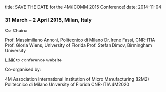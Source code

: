 title: SAVE THE DATE for the 4M/ICOMM 2015 Conference!
date: 2014-11-04 
### 31 March – 2 April 2015, Milan, Italy

Co-Chairs: 

Prof. Massimiliano Annoni, Politecnico di Milano
Dr. Irene Fassi, CNR-ITIA
Prof. Gloria Wiens, University of Florida
Prof. Stefan Dimov, Birmingham University 

[LINK](/4m-association/conference/2015/2015.html) to conference website

Co-organised by: 

4M Association
International Institution of Micro Manufacturing (I2M2)
Politecnico di Milano
University of Florida
CNR-ITIA
4M2020
